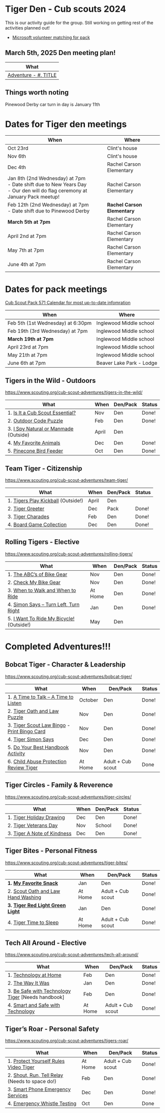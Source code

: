 # Tiger Den - Cub scouts 2024

This is our activity guide for the group.  Still working on getting rest of the activities planned out!
- [Microsoft volunteer matching for pack](https://microsoft.benevity.org/cause/840-B_5BXRW2RR27/project/2TXQUM5M3D)

## March 5th, 2025 Den meeting plan!
| What | 
| --- |
| [Adventure - #. TITLE](URL) |

## Things worth noting

Pinewood Derby car turn in day is January 11th

# Dates for Tiger den meetings

| When| Where | 
| --- | --- | 
| Oct 23rd | Clint's house |
| Nov 6th | Clint's house |
| Dec 4th | Rachel Carson Elementary |
| Jan 8th (2nd Wednesday) at 7pm<br/>- Date shift due to New Years Day<br/>- Our den will do flag ceremony at January Pack meetup! | Rachel Carson Elementary |
| Feb 12th (2nd Wednesday) at 7pm<br/>- Date shift due to Pinewood Derby | **Rachel Carson Elementary** |
| **March 5th at 7pm** | Rachel Carson Elementary |
| April 2nd at 7pm | Rachel Carson Elementary |
| May 7th at 7pm | Rachel Carson Elementary |
| June 4th at 7pm | Rachel Carson Elementary |

# Dates for pack meetings

[Cub Scout Pack 571 Calendar for most up-to-date infomration](https://cubpack571.org/pack-571-calendar)
 
| When| Where | 
| --- | --- | 
| Feb 5th (1st Wednesday) at 6:30pm | Inglewood Middle school |
| Feb 19th (3rd Wednesday) at 7pm | Inglewood Middle school |
| **March 19th at 7pm** | Inglewood Middle school |
| April 23rd at 7pm | Inglewood Middle school |
| May 21th at 7pm | Inglewood Middle school |
| June 6th at 7pm | Beaver Lake Park - Lodge |

## Tigers in the Wild - Outdoors
https://www.scouting.org/cub-scout-adventures/tigers-in-the-wild/

| What | When | Den/Pack | Status |
| --- | --- | --- | --- |
| 1. [Is It a Cub Scout Essential?](https://www.scouting.org/cub-scout-activities/is-it-a-cub-scout-essential/) | Nov | Den | Done! |
| 2. [Outdoor Code Puzzle](https://www.scouting.org/cub-scout-activities/outdoor-code-puzzle/) | Feb | Den | Done! |
| 3. [I Spy Natural or Manmade](https://www.scouting.org/cub-scout-activities/i-spy-natural-or-manmade/) (Outside) | April | Den |  |
| 4. [My Favorite Animals](https://www.scouting.org/cub-scout-activities/my-favorite-animals/) | Dec | Den | Done! |
| 5. [Pinecone Bird Feeder](https://www.scouting.org/cub-scout-activities/pinecone-bird-feeder/) | Oct | Den | Done! |

## Team Tiger - Citizenship
https://www.scouting.org/cub-scout-adventures/team-tiger/

| What | When | Den/Pack | Status |
| --- | --- | --- | --- |
| 1. [Tigers Play Kickball](https://www.scouting.org/cub-scout-activities/tigers-play-kickball/) (Outside!) | April | Den |  |
| 2. [Tiger Greeter](https://www.scouting.org/cub-scout-activities/tiger-greeter/) | Dec | Pack | Done! |
| 3. [Tiger Charades](https://www.scouting.org/cub-scout-activities/tiger-charades/) | Feb | Den | Done! |
| 4. [Board Game Collection](https://www.scouting.org/cub-scout-activities/board-game-collection/) | Dec | Den | Done! |


## Rolling Tigers - Elective
https://www.scouting.org/cub-scout-adventures/rolling-tigers/

| What | When | Den/Pack | Status |
| --- | --- | --- | --- |
| 1. [The ABC’s of Bike Gear](https://www.scouting.org/cub-scout-activities/the-abcs-of-bike-gear/) | Nov | Den | Done! |
| 2. [Check My Bike Gear](https://www.scouting.org/cub-scout-activities/check-my-bike-gear/) | Nov | Den | Done! |
| 3. [When to Walk and When to Ride](https://www.scouting.org/cub-scout-activities/when-to-walk-and-when-to-ride/) | At Home | Den | Done! |
| 4. [Simon Says – Turn Left, Turn Right](https://www.scouting.org/cub-scout-activities/simon-says-turn-left-turn-right/) | Jan | Den | Done! |
| 5. [I Want To Ride My Bicycle!](https://www.scouting.org/cub-scout-activities/i-want-to-ride-my-bicycle/) (Outside!) | May | Den |  |

# Completed Adventures!!!

## Bobcat Tiger - Character & Leadership
https://www.scouting.org/cub-scout-adventures/bobcat-tiger/

| What | When | Den/Pack | Status |
| --- | --- | --- | --- |
| 1. [A Time to Talk – A Time to Listen](https://www.scouting.org/cub-scout-activities/a-time-to-talk-a-time-to-listen/) | October | Den |  Done! |
| 2. [Tiger Oath and Law Puzzle](https://www.scouting.org/cub-scout-activities/tiger-oath-and-law-puzzle/) | Nov | Den | Done! | 
| 3. [Tiger Scout Law Bingo](https://www.scouting.org/cub-scout-activities/tiger-scout-law-bingo/) - [Print Bingo Card](https://filestore.scouting.org/filestore/cubscouts/adventure-resources/tiger/Tiger%20Bobcat%203%20Scout%20Law%20Bingo.pdf) | Nov | Den | Done! |
| 4. [Tiger Simon Says](https://www.scouting.org/cub-scout-activities/tiger-simon-says/) | Dec | Den | Done! |
| 5. [Do Your Best Handbook Activity](https://www.scouting.org/cub-scout-activities/do-your-best-handbook-activity/) | Nov | Den | Done! |
| 6. [Child Abuse Protection Review Tiger](https://www.scouting.org/cub-scout-activities/child-abuse-protection-review-tiger/) | At Home | Adult + Cub scout | Done |

## Tiger Circles - Family & Reverence
https://www.scouting.org/cub-scout-adventures/tiger-circles/

| What | When | Den/Pack | Status |
| --- | --- | --- | --- |
| 1. [Tiger Holiday Drawing](https://www.scouting.org/cub-scout-activities/tiger-holiday-drawing/) | Dec | Den | Done! |
| 2. [Tiger Veterans Day](https://www.scouting.org/cub-scout-activities/tiger-veterans-day/) | Nov | School | Done! |
| 3. [Tiger A Note of Kindness](https://www.scouting.org/cub-scout-activities/tiger-a-note-of-kindness/) | Dec | Den | Done! |

## Tiger Bites - Personal Fitness
https://www.scouting.org/cub-scout-adventures/tiger-bites/

| What | When | Den/Pack | Status |
| --- | --- | --- | --- |
| **1. [My Favorite Snack](https://www.scouting.org/cub-scout-activities/my-favorite-snack/)** | Jan | Den | Done! |
| 2. [Scout Oath and Law Hand Washing](https://www.scouting.org/cub-scout-activities/scout-oath-and-law-hand-washing/)  | At Home | Adult + Cub scout | Done! |
| **3. [Tiger Red Light Green Light](https://www.scouting.org/cub-scout-activities/tiger-red-light-green-light/)** | Jan | Den | Done! |
| 4. [Tiger Time to Sleep](https://www.scouting.org/cub-scout-activities/tiger-time-to-sleep/) | At Home | Adult + Cub scout | Done! |

## Tech All Around - Elective
https://www.scouting.org/cub-scout-adventures/tech-all-around/

| What | When | Den/Pack | Status |
| --- | --- | --- | --- |
| 1. [Technology at Home](https://www.scouting.org/cub-scout-activities/technology-at-home/) | Feb | Den | Done! |
| 2. [The Way It Was](https://www.scouting.org/cub-scout-activities/the-way-it-was/) | Jan | Den | Done! |
| 3. [Be Safe with Technology Tiger](https://www.scouting.org/cub-scout-activities/be-safe-with-technology-tiger/) [Needs handbook] | Feb | Den | Done! |
| 4. [Smart and Safe with Technology](https://www.scouting.org/cub-scout-activities/smart-and-safe-with-technology/) | At Home | Adult + Cub scout | Done! |

## Tiger’s Roar - Personal Safety
https://www.scouting.org/cub-scout-adventures/tigers-roar/

| What | When | Den/Pack | Status |
| --- | --- | --- | --- |
| 1. [Protect Yourself Rules Video Tiger](https://www.scouting.org/cub-scout-activities/protect-yourself-rules-video-tiger/) | At Home | Adult + Cub scout | Done! |
| 2. [Shout, Run, Tell Relay](https://www.scouting.org/cub-scout-activities/shout-run-tell-relay/) (Needs to space do!) | Feb | Den |  Done! |
| 3. [Smart Phone Emergency Services](https://www.scouting.org/cub-scout-activities/smart-phone-emergency-services/) | Dec | Den | Done! |
| 4. [Emergency Whistle Testing](https://www.scouting.org/cub-scout-activities/emergency-whistle-testing/) | Oct | Den | Done |
